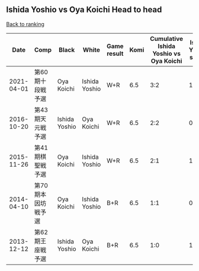 ## Ishida Yoshio vs Oya Koichi Head to head

[Back to ranking](../../index.md)




| **Date** | **Comp** | **Black** | **White** | **Game result** | **Komi** | **Cumulative Ishida Yoshio vs Oya Koichi** | **Ishida Yoshio streak** | **Oya Koichi streak** | 
| --- | --- | --- | --- | --- | --- | --- | --- | --- |
| 2021-04-01 | 第60期十段戦予選 | Oya Koichi | Ishida Yoshio | W+R | 6.5 | 3:2 | 1 | 0 | 
| 2016-10-20 | 第43期天元戦予選 | Ishida Yoshio | Oya Koichi | W+R | 6.5 | 2:2 | 0 | 1 | 
| 2015-11-26 | 第41期棋聖戦予選 | Oya Koichi | Ishida Yoshio | W+R | 6.5 | 2:1 | 1 | 0 | 
| 2014-04-10 | 第70期本因坊戦予選 | Oya Koichi | Ishida Yoshio | B+R | 6.5 | 1:1 | 0 | 1 | 
| 2013-12-12 | 第62期王座戦予選 | Ishida Yoshio | Oya Koichi | B+R | 6.5 | 1:0 | 1 | 0 |




